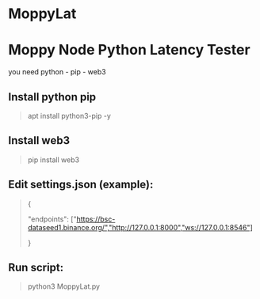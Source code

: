 # MoppyLat

# Moppy Node Python Latency Tester
you need python - pip - web3

## Install python pip
> apt install python3-pip -y

## Install web3
> pip install web3

## Edit settings.json (example):
>{
>
>    "endpoints": ["https://bsc-dataseed1.binance.org/","http://127.0.0.1:8000","ws://127.0.0.1:8546"]
>
>}

## Run script:
> python3 MoppyLat.py



